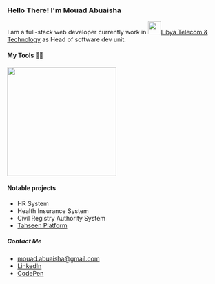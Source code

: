 <h3>Hello There! I'm Mouad Abuaisha</h3>
<p>I am a full-stack web developer currently work in 
  <a href="https://ltt.ly/"><img src="https://www.facebook.com/LibyaTT/photos/a.423586349997/10156891242309998/" width="30px" />Libya Telecom & Technology</a> 
  as Head of software dev unit.
</p>

<h4>My Tools 📐📏</h4>
<div style="dispaly: flex">
<img src="https://dwglogo.com/wp-content/uploads/2017/09/Vue-logo-001.svg" width="253" />

</div>

<h4>Notable projects</h4>
<ul>
  <li> HR System</li>
  <li> Health Insurance System</li>
  <li> Civil Registry Authority System</li>
  <li><a href="https://vac.ncdc.gov.ly">Tahseen Platform</a></li>
</ul>

<h5>Contact Me</h5>

- <a href="mailto:mouad.abuaisha@gmail.com">mouad.abuaisha@gmail.com</a>
- <a href="https://www.linkedin.com/in/mouad-abuaisha-416206168/">LinkedIn</a>
- <a href="https://codepen.io/m-abuaisha/pen/oNvpKOE">CodePen</a>
